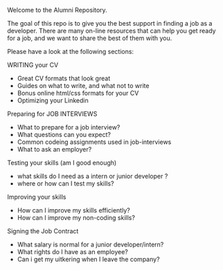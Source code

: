 Welcome to the Alumni Repository.

The goal of this repo is to give you the best support in finding a job as a developer.
There are many on-line resources that can help you get ready for a job, and we want to share the best of them with you.

Please have a look at the following sections: 

WRITING your CV 

- Great CV formats that look great
- Guides on what to write, and what not to write
- Bonus online html/css formats for your CV
- Optimizing your Linkedin

Preparing for JOB INTERVIEWS 

- What to prepare for a job interview?
- What questions can you expect?
- Common codeing assignments used in job-interviews
- What to ask an employer?

Testing your skills (am I good enough)
- what skills do I need as a intern or junior developer ? 
- where or how can I test my skills? 

Improving your skills 
- How can I improve my skills efficiently?
- How can I improve my non-coding skills?

Signing the Job Contract

- What salary is normal for a junior developer/intern?
- What rights do I have as an employee?
- Can i get my uitkering when I leave the company? 










